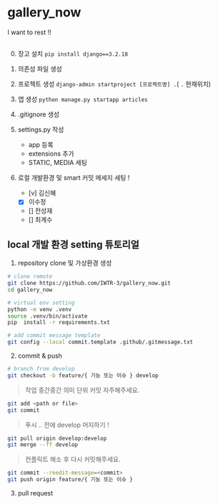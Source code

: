 # gallery_now

I want to rest !!

##

0. 장고 설치
   `pip install django==3.2.18`

1. 의존성 파일 생성

2. 프로젝트 생성
   `django-admin startproject [프로젝트명] .`( `.` 현재위치)

3. 앱 생성
   `python manage.py startapp articles`

4. .gitignore 생성

5. settings.py 작성

   - app 등록
   - extensions 추가
   - STATIC, MEDIA 세팅

6. 로컬 개발환경 및 smart 커밋 메세지 세팅 !

   - [v] 김신혜
   - [x] 이수정
   - [] 전성재
   - [] 최계수

## local 개발 환경 setting 튜토리얼

1. repository clone 및 가상환경 생성

```bash
# clone remote
git clone https://github.com/IWTR-3/gallery_now.git
cd gallery_now

# virtual env setting
python -m venv .venv
source .venv/bin/activate
pip  install -r requirements.txt

# add commit message template
git config --local commit.template .github/.gitmessage.txt
```

2. commit & push

```bash
# branch from develop
git checkout -b feature/{ 기능 또는 이슈 } develop
```

> 작업 중간중간 의미 단위 커밋 자주해주세요.

```bash
git add <path or file>
git commit
```

> 푸시 .. 전에 develop 머지하기 !

```bash
git pull origin develop:develop
git merge --ff develop
```

> 컨플릭트 해소 후 다시 커밋해주세요.

```bash
git commit --reedit-message=<commit>
git push origin feature/{ 기능 또는 이슈 }
```

3. pull request
